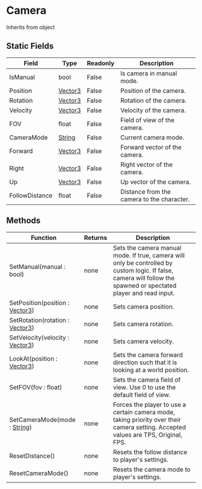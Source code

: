 # Camera
Inherits from object
## Static Fields
|Field|Type|Readonly|Description|
|---|---|---|---|
|IsManual|bool|False|Is camera in manual mode.|
|Position|[Vector3](../Static/Vector3.md)|False|Position of the camera.|
|Rotation|[Vector3](../Static/Vector3.md)|False|Rotation of the camera.|
|Velocity|[Vector3](../Static/Vector3.md)|False|Velocity of the camera.|
|FOV|float|False|Field of view of the camera.|
|CameraMode|[String](../Static/String.md)|False|Current camera mode.|
|Forward|[Vector3](../Static/Vector3.md)|False|Forward vector of the camera.|
|Right|[Vector3](../Static/Vector3.md)|False|Right vector of the camera.|
|Up|[Vector3](../Static/Vector3.md)|False|Up vector of the camera.|
|FollowDistance|float|False|Distance from the camera to the character.|
## Methods
|Function|Returns|Description|
|---|---|---|
|SetManual(manual : bool)|none|Sets the camera manual mode. If true, camera will only be controlled by custom logic. If false, camera will follow the spawned or spectated player and read input.|
|SetPosition(position : [Vector3](../Static/Vector3.md))|none|Sets camera position.|
|SetRotation(rotation : [Vector3](../Static/Vector3.md))|none|Sets camera rotation.|
|SetVelocity(velocity : [Vector3](../Static/Vector3.md))|none|Sets camera velocity.|
|LookAt(position : [Vector3](../Static/Vector3.md))|none|Sets the camera forward direction such that it is looking at a world position.|
|SetFOV(fov : float)|none|Sets the camera field of view. Use 0 to use the default field of view.|
|SetCameraMode(mode : [String](../Static/String.md))|none|Forces the player to use a certain camera mode, taking priority over their camera setting. Accepted values are TPS, Original, FPS.|
|ResetDistance()|none|Resets the follow distance to player's settings.|
|ResetCameraMode()|none|Resets the camera mode to player's settings.|
